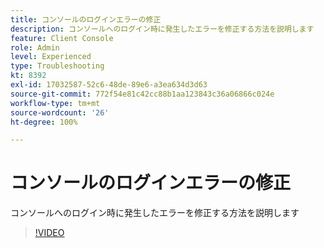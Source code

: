 ```yaml
---
title: コンソールのログインエラーの修正
description: コンソールへのログイン時に発生したエラーを修正する方法を説明します
feature: Client Console
role: Admin
level: Experienced
type: Troubleshooting
kt: 8392
exl-id: 17032587-52c6-48de-89e6-a3ea634d3d63
source-git-commit: 772f54e81c42cc88b1aa123843c36a06866c024e
workflow-type: tm+mt
source-wordcount: '26'
ht-degree: 100%

---
```


# コンソールのログインエラーの修正

コンソールへのログイン時に発生したエラーを修正する方法を説明します

>[!VIDEO](https://video.tv.adobe.com/v/335896?quality=12)
